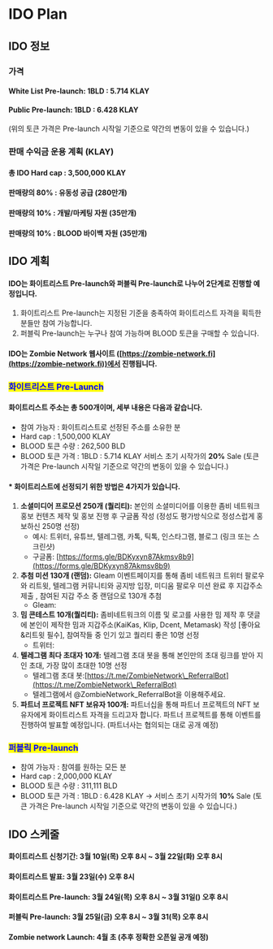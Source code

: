 # IDO Plan

## **IDO 정보**

### 가격&#x20;

#### White List Pre-launch: 1BLD : 5.714 KLAY

#### Public Pre-launch: 1BLD : 6.428 KLAY

(위의 토큰 가격은 Pre-launch 시작일 기준으로 약간의 변동이 있을 수 있습니다.)

### 판매 수익금 운용 계획 (KLAY)

#### 총 IDO Hard cap : 3,500,000 KLAY&#x20;

#### 판매량의 80% : 유동성 공급 (280만개)

#### 판매량의 10% : 개발/마케팅 자원 (35만개)

#### 판매량의 10% : BLOOD 바이백 자원 (35만개)

## **IDO 계획**

#### IDO는 화이트리스트 Pre-launch와 퍼블릭 Pre-launch로 나누어 2단계로 진행할 예정입니다.

1. 화이트리스트 Pre-launch는 지정된 기준을 충족하여 화이트리스트 자격을 획득한 분들만 참여 가능합니다.
2. 퍼블릭 Pre-launch는 누구나 참여 가능하며 BLOOD 토큰을 구매할 수 있습니다.

#### IDO는 Zombie Network 웹사이트 ([https://zombie-network.fi](https://zombie-network.fi))에서 진행됩니다.

####

### <mark style="color:blue;">화이트리스트 Pre-Launch</mark>

#### **화이트리스트 주소는 총 500개이며, 세부 내용은 다음과 같습니다.**

* 참여 가능자 : 화이트리스트로 선정된 주소를 소유한 분
* Hard cap : 1,500,000 KLAY
* BLOOD 토큰 수량 : 262,500 BLD
* BLOOD 토큰 가격 : 1BLD : 5.714 KLAY 서비스 초기 시작가의 **20%** Sale (토큰 가격은 Pre-launch 시작일 기준으로 약간의 변동이 있을 수 있습니다.)

#### **\* 화이트리스트에 선정되기 위한 방법은 4가지가 있습니다.**

1. **소셜미디어 프로모션 250개 (퀄리티):** 본인의 소셜미디어를 이용한 좀비 네트워크 홍보 컨텐츠 제작 및 홍보 진행 후 구글폼 작성 (정성도 평가방식으로 정성스럽게 홍보하신 250명 선정)&#x20;
   * 예시: 트위터, 유튜브, 텔레그램, 카톡, 틱톡, 인스타그램, 블로그 (링크 또는 스크린샷)
   * 구글폼: [https://forms.gle/BDKyxyn87Akmsv8b9](https://forms.gle/BDKyxyn87Akmsv8b9)
2. **추첨 미션 130개 (랜덤):** Gleam 이벤트페이지를 통해 좀비 네트워크 트위터 팔로우와 리트윗, 텔레그램 커뮤니티와 공지방 입장, 미디움 팔로우 미션 완료 후 지갑주소 제출 , 참여된 지갑 주소 중 랜덤으로 130개 추첨&#x20;
   * Gleam:
3. **밈 콘테스트 10개(퀄리티):** 좀비네트워크의 이름 및 로고를 사용한 밈 제작 후 댓글에 본인이 제작한 밈과 지갑주소(KaiKas, Klip, Dcent, Metamask) 작성 \[좋아요&리트윗 필수], 참여작들 중 인기 있고 퀄리티 좋은 10명 선정
   * 트위터:
4. **텔레그램 최다 초대자 10개:** 텔레그램 초대 봇을 통해 본인만의 초대 링크를 받아 지인 초대, 가장 많이 초대한 10명 선정
   * 텔레그램 초대 봇:[https://t.me/ZombieNetwork\_ReferralBot](https://t.me/ZombieNetwork\_ReferralBot)
   * 텔레그램에서 @ZombieNetwork\_ReferralBot을 이용해주세요.
5. **파트너 프로젝트 NFT 보유자 100개:** 파트너십을 통해 파트너 프로젝트의 NFT 보유자에게 화이트리스트 자격을 드리고자 합니다. 파트너 프로젝트를 통해 이벤트를 진행하여 발표할 예정입니다. (파트너사는 협의되는 대로 공개 예정)

### <mark style="color:blue;">퍼블릭 Pre-launch</mark> &#x20;

* 참여 가능자 : 참여를 원하는 모든 분
* Hard cap : 2,000,000 KLAY
* BLOOD 토큰 수량 : 311,111 BLD
* BLOOD 토큰 가격 : 1BLD : 6.428 KLAY → 서비스 초기 시작가의 **10%** Sale (토큰 가격은 Pre-launch 시작일 기준으로 약간의 변동이 있을 수 있습니다.)

## **IDO 스케줄**

#### 화이트리스트 신청기간: 3월 10일(목) 오후 8시 \~ 3월 22일(화) 오후 8시

#### 화이트리스트 발표: 3월 23일(수) 오후 8시

#### 화이트리스트 Pre-launch: 3월 24일(목) 오후 8시 \~ 3월 31일() 오후 8시

#### 퍼블릭 Pre-launch: 3월 25일(금) 오후 8시 \~ 3월 31(목) 오후 8시

#### Zombie network Launch: 4월 초 (추후 정확한 오픈일 공개 예정)&#x20;

